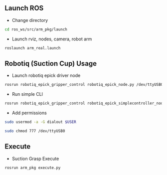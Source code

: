 ## Launch ROS

* Change directory
```bash
cd ros_ws/src/arm_pkg/launch
```

* Launch rviz, nodes, camera, robot arm
```bash
roslaunch arm_real.launch
```

## Robotiq (Suction Cup) Usage

* Launch robotiq epick driver node
```bash
rosrun robotiq_epick_gripper_control robotiq_epick_node.py /dev/ttyUSB0
```
* Run simple CLI
```bash
rosrun robotiq_epick_gripper_control robotiq_epick_simplecontroller_node.py
```

* Add permissions

```bash
sudo usermod -a -G dialout $USER
```

```bash
sudo chmod 777 /dev/ttyUSB0
```

## Execute

* Suction Grasp Execute
```bash
rosrun arm_pkg execute.py
```